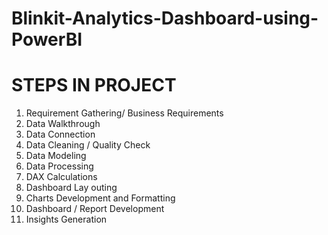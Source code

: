 # Blinkit-Analytics-Dashboard-using-PowerBI

# STEPS IN PROJECT
1) Requirement Gathering/ Business Requirements
2) Data Walkthrough
3) Data Connection
4) Data Cleaning / Quality Check
5) Data Modeling
6) Data Processing
7) DAX Calculations
8) Dashboard Lay outing
9) Charts Development and Formatting
10) Dashboard / Report Development
11) Insights Generation
